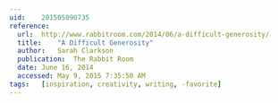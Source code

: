 ```yaml
---
uid:	201505090735
reference:
  url:	http://www.rabbitroom.com/2014/06/a-difficult-generosity/
  title:	"A Difficult Generosity"
  author:	Sarah Clarkson
  publication:	The Rabbit Room
  date:	June 16, 2014
  accessed:	May 9, 2015 7:35:50 AM
tags:	[inspiration, creativity, writing, -favorite]
---
```

